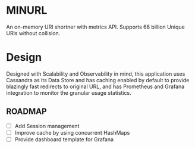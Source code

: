 # MINURL
An on-memory URl shortner with metrics API. Supports 68 billion Unique URls without collision.

# Design
Designed with Scalability and Observability in mind, this application uses Cassandra as its Data Store and has caching enabled by default
to provide blazingly fast redirects to original URL, and has Prometheus and Grafana integration to monitor the granular usage statistics.

## ROADMAP
- [ ] Add Session management
- [ ] Improve cache by using concurrent HashMaps
- [ ] Provide dashboard template for Grafana

